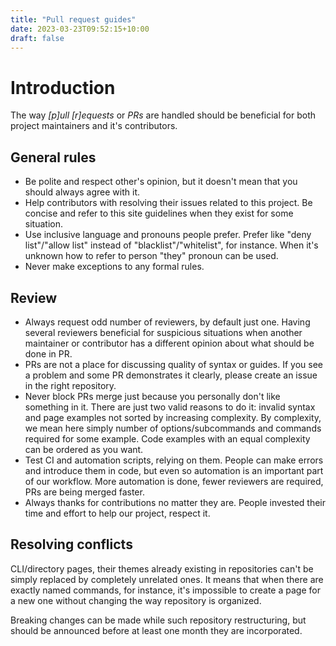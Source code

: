 ```yaml
---
title: "Pull request guides"
date: 2023-03-23T09:52:15+10:00
draft: false
---
```


# Introduction

The way _[p]ull [r]equests_ or _PRs_ are handled should be beneficial for both
project maintainers and it's contributors.

## General rules

- Be polite and respect other's opinion, but it doesn't mean that you should
  always agree with it.
- Help contributors with resolving their issues related to this project. Be
  concise and refer to this site guidelines when they exist for some situation.
- Use inclusive language and pronouns people prefer. Prefer like
  "deny list"/"allow list" instead of "blacklist"/"whitelist", for instance.
  When it's unknown how to refer to person "they" pronoun can be used.
- Never make exceptions to any formal rules.

## Review

- Always request odd number of reviewers, by default just one. Having several
  reviewers beneficial for suspicious situations when another maintainer
  or contributor has a different opinion about what should be done in PR.
- PRs are not a place for discussing quality of syntax or guides. If you see a
  problem and some PR demonstrates it clearly, please create an issue in the
  right repository.
- Never block PRs merge just because you personally don't like something in it.
  There are just two valid reasons to do it: invalid syntax and page examples
  not sorted by increasing complexity. By complexity, we mean here simply number
  of options/subcommands and commands required for some example. Code examples
  with an equal complexity can be ordered as you want.
- Test CI and automation scripts, relying on them. People can make errors
  and introduce them in code, but even so automation is an important part of
  our workflow. More automation is done, fewer reviewers are required, PRs
  are being merged faster.
- Always thanks for contributions no matter they are. People invested their time
  and effort to help our project, respect it.

## Resolving conflicts

CLI/directory pages, their themes already existing in repositories can't be
simply replaced by completely unrelated ones. It means that when there are
exactly named commands, for instance, it's impossible to create a page for a new
one without changing the way repository is organized.

Breaking changes can be made while such repository restructuring, but should be
announced before at least one month they are incorporated.
